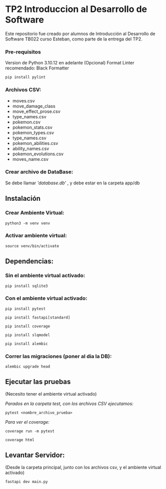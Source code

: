 # TP2 Introduccion al Desarrollo de Software
Este repositorio fue creado por alumnos de Introducción al Desarrollo de Software TB022 curso Esteban, como parte de la entrega del TP2.

### Pre-requisitos

Version de Python 3.10.12 en adelante
(Opcional) Format Linter recomendado: Black Formatter
```
pip install pylint
```
### Archivos CSV:
- moves.csv
- move_damage_class
- move_effect_prose.csv
- type_names.csv
- pokemon.csv
- pokemon_stats.csv
- pokemon_types.csv
- type_names.csv
- pokemon_abilities.csv
- ability_names.csv
- pokemon_evolutions.csv
- moves_name.csv

### Crear archivo de DataBase:
 Se debe llamar _'database.db'_ , y debe estar en la carpeta app/db

## Instalación


### Crear Ambiente Virtual:

```
python3 -m venv venv
```
### Activar ambiente virtual:
```
source venv/bin/activate
```
## Dependencias:
### Sin el ambiente virtual activado:
```
pip install sqlite3 
```
### Con el ambiente virtual activado:
```
pip install pytest
```
```
pip install fastapi[standard]
```
```
pip install coverage
```
```
pip install slqmodel
```
```
pip install alembic
```

### Correr las migraciones (poner al dia la DB):
```
alembic upgrade head
```
## Ejecutar las pruebas
(Necesito tener el ambiente virtual activado)

_Parados en la carpeta test, con los archivos CSV ejecutamos:_
```
pytest <nombre_archivo_prueba>
```
_Para ver el coverage:_
```
coverage run -m pytest
```
```
coverage html
```
## Levantar Servidor:
(Desde la carpeta principal, junto con los archivos csv, y el ambiente virtual activado)
```
fastapi dev main.py
```
